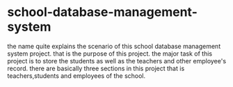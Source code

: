 # school-database-management-system
the name quite explains the scenario of this school database management system project. that is the purpose of this project. the major task of this project is to store the students as well as the teachers and other employee's record. there are basically three sections in this project that is teachers,students and employees of the school.
